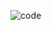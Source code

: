 ![code](https://user-images.githubusercontent.com/96173887/202266460-901bcf30-34d8-49d5-8569-e0557a5294fd.gif)
